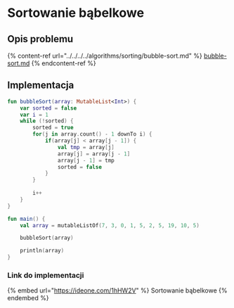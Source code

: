 # Sortowanie bąbelkowe

## Opis problemu

{% content-ref url="../../../../algorithms/sorting/bubble-sort.md" %}
[bubble-sort.md](../../../../algorithms/sorting/bubble-sort.md)
{% endcontent-ref %}

## Implementacja

```kotlin
fun bubbleSort(array: MutableList<Int>) {
	var sorted = false
	var i = 1
    while (!sorted) {
    	sorted = true
        for(j in array.count() - 1 downTo i) {
            if(array[j] < array[j - 1]) {
                val tmp = array[j]
                array[j] = array[j - 1]
                array[j - 1] = tmp
                sorted = false
            }
        }
        
        i++
    }
}

fun main() {
    val array = mutableListOf(7, 3, 0, 1, 5, 2, 5, 19, 10, 5)

    bubbleSort(array)

    println(array)
}
```

### Link do implementacji

{% embed url="https://ideone.com/1hHW2V" %}
Sortowanie bąbelkowe
{% endembed %}
